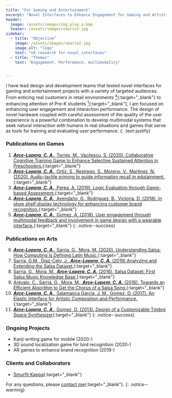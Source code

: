 ```yaml
---
title: "For Gaming and Entertainment"
excerpt: "Novel Interfaces to Enhance Engagement for Gaming and Artistic Performances"
header:
  image: /assets/images/img_play_a.bmp
  teaser: /assets/images/smario2.jpg
sidebar:
  - title: "Objective"
    image: /assets/images/smario2.jpg
    image_alt: "logo"
    text: "UX research for novel interfaces"
  - title: "Themes"
    text: "Engagement, Performance, multimodality"


---
```

I have lead design and development teams that tested novel interfaces for gaming and entertainment projects with
a variety of targeted audiences. From enticing real customers in retail environments [<sup>4</sup>](https://dl.acm.org/doi/10.1145/3292147.3292186){:target="_blank"}
to enhancing attention of Pre-K students [<sup>1</sup>](https://link.springer.com/chapter/10.1007%2F978-3-030-50896-8_34){:target="_blank"}, 
I am focused on enhancing user engagement and interaction performance. The design of novel hardware
coupled with careful assessment of the quality of the user experience is a powerful combination to develop multimodal 
systems that seek natural interaction with humans in real situations and games that serve as tools for training and 
evaluating user performance.
{: .text-justify}

### Publications on Games
1. [***Arce-Lopera, C. A.***, Torres, M., Vacilescu, S. (2020). Collaborative Cognitive Training Game to Enhance Selective Sustained Attention in Preschoolers.](https://link.springer.com/chapter/10.1007%2F978-3-030-50896-8_34){:target="_blank"}
2. [***Arce-Lopera, C. A.***, Ortiz, S., Restrepo, S., Moreno, V., Martinez, N. (2020). Audio-tactile priming to guide information recall in edutainment.](https://ieeexplore.ieee.org/document/9212866){:target="_blank"}
3. [***Arce-Lopera, C. A.***, Perea, A. (2019). Logic Evaluation through Game-based Assessment.](https://link.springer.com/chapter/10.1007/978-3-030-20476-1_25){:target="_blank"}
4. [***Arce-Lopera, C. A.***, Avendaño, G., Rodríguez, B., Victoria, D. (2018). In store shelf display technology for enhancing customer brand recognition.](https://dl.acm.org/doi/10.1145/3292147.3292186){:target="_blank"}
5. [***Arce-Lopera, C. A.***, Gomez, A. (2018). User engagement through multimodal feedback and involvement in game design with a wearable interface.](https://link.springer.com/chapter/10.1007/978-3-319-94619-1_41){:target="_blank"}
{: .notice--success}

### Publications on Arts
6.	[***Arce-Lopera, C. A.***, Sarria, G., Mora, M. (2020). Understanding Salsa: How Computing Is Defining Latin Music.](https://doi.org/10.1145/3416967){:target="_blank"}
7.  [Sarria, G.M., Diaz-Cely, J., ***Arce-Lopera, C. A.*** (2019) Analyzing and Extending the Salsa Dataset.](https://doi.org/10.1109/STSIVA.2019.8730229){:target="_blank"}
8.	[Sarria, G., Mora, M., ***Arce-Lopera, C. A.*** (2016). Salsa Dataset: First Salsa Music Knowledge Base.](https://doi.org/10.17230/ricercare.2016.5.5){:target="_blank"}
9.  [Arévalo, C., Sarria, G., Mora, M., ***Arce-Lopera, C. A.***  (2016). Towards an Efficient Algorithm to Get the Chorus of a Salsa Song.](https://doi.org/10.1109/ISM.2015.42){:target="_blank"}
10.  [***Arce-Lopera, C. A.***, Salamanca García, J. M., Gomez, D. (2017). An Elastic Interface for Artistic Composition and Performance.](https://doi.org/10.1007/978-3-319-60582-1_25){:target="_blank"}
11.  [***Arce-Lopera, C. A.***, Gomez, D. (2013). Design of a Customizable Timbre Space Synthesizer](https://scholar.google.com/scholar?q=Gomez%2C%20D.%2C%20Vega%2C%20R.%2C%20Arce-Lopera%2C%20C.%3A%20Design%20of%20a%20customizable%20timbre%20space%20synthesizer.%20In%3A%20Proceedings%20of%20CMMR%202013%2C%20pp.%20817%E2%80%93824%20%282013%29){:target="_blank"}
{: .notice--success}
    
### Ongoing Projects
- Kanji writing game for mobile (2020-)
- 3D sound localization game for bird recognition (2020-)
- AR games to enhance brand recognition (2019-)

### Clients and Collaborators
- [Smurfit Kappa](https://www.smurfitkappa.com/co){:target="_blank"}

For any questions, please [contact me](https://forms.gle/63NYpG1siX6E4KGj8){:target="_blank"}.
{: .notice--warning}
